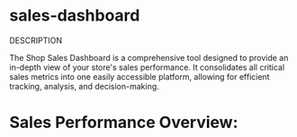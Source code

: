 # sales-dashboard
 DESCRIPTION


 The Shop Sales Dashboard is a comprehensive tool designed to provide an in-depth view of your store's sales performance. It consolidates all critical sales metrics into one easily accessible platform, allowing for efficient tracking, analysis, and decision-making.


# Sales Performance Overview:

